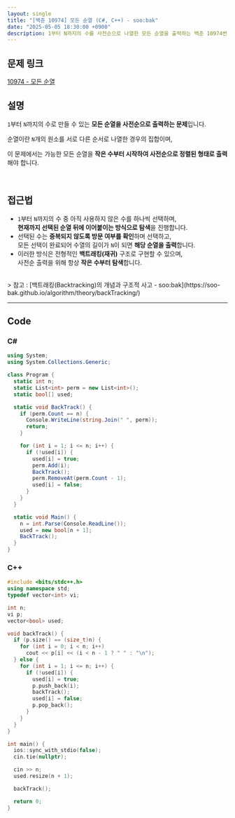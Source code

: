 ```yaml
---
layout: single
title: "[백준 10974] 모든 순열 (C#, C++) - soo:bak"
date: "2025-05-05 18:30:00 +0900"
description: 1부터 N까지의 수를 사전순으로 나열한 모든 순열을 출력하는 백준 10974번 문제의 C# 및 C++ 풀이 및 해설
---
```


## 문제 링크
[10974 - 모든 순열](https://www.acmicpc.net/problem/10974)

## 설명

`1`부터 `N`까지의 수로 만들 수 있는 **모든 순열을 사전순으로 출력하는 문제**입니다.

순열이란 `N`개의 원소를 서로 다른 순서로 나열한 경우의 집합이며,

이 문제에서는 가능한 모든 순열을 **작은 수부터 시작하여 사전순으로 정렬된 형태로 출력**해야 합니다.

<br>

## 접근법

- `1`부터 `N`까지의 수 중 아직 사용하지 않은 수를 하나씩 선택하며, <br>
  **현재까지 선택된 순열 뒤에 이어붙이는 방식으로 탐색**을 진행합니다.
- 선택된 수는 **중복되지 않도록 방문 여부를 확인**하며 선택하고, <br>
  모든 선택이 완료되어 수열의 길이가 `N`이 되면 **해당 순열을 출력**합니다.
- 이러한 방식은 전형적인 **백트래킹(재귀)** 구조로 구현할 수 있으며, <br>
  사전순 출력을 위해 항상 **작은 수부터 탐색**합니다.

<br>
> 참고 : [백트래킹(Backtracking)의 개념과 구조적 사고 - soo:bak](https://soo-bak.github.io/algorithm/theory/backTracking/)

<br>

---

## Code

### C#

```csharp
using System;
using System.Collections.Generic;

class Program {
  static int n;
  static List<int> perm = new List<int>();
  static bool[] used;

  static void BackTrack() {
    if (perm.Count == n) {
      Console.WriteLine(string.Join(" ", perm));
      return;
    }

    for (int i = 1; i <= n; i++) {
      if (!used[i]) {
        used[i] = true;
        perm.Add(i);
        BackTrack();
        perm.RemoveAt(perm.Count - 1);
        used[i] = false;
      }
    }
  }

  static void Main() {
    n = int.Parse(Console.ReadLine());
    used = new bool[n + 1];
    BackTrack();
  }
}
```

### C++

```cpp
#include <bits/stdc++.h>
using namespace std;
typedef vector<int> vi;

int n;
vi p;
vector<bool> used;

void backTrack() {
  if (p.size() == (size_t)n) {
    for (int i = 0; i < n; i++)
      cout << p[i] << (i < n - 1 ? " " : "\n");
  } else {
    for (int i = 1; i <= n; i++) {
      if (!used[i]) {
        used[i] = true;
        p.push_back(i);
        backTrack();
        used[i] = false;
        p.pop_back();
      }
    }
  }
}

int main() {
  ios::sync_with_stdio(false);
  cin.tie(nullptr);

  cin >> n;
  used.resize(n + 1);

  backTrack();

  return 0;
}
```
